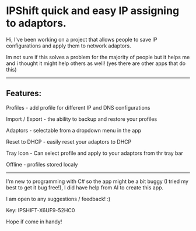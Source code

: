 # IPShift quick and easy IP assigning to adaptors.

Hi, I've been working on a project that allows people to save IP configurations and apply them to network adaptors.

Im not sure if this solves a problem for the majority of people but it helps me and i thought it might help others as well! (yes there are other apps that do this)

-----------------------------------------------------------------------------

Features:
-----------------------------------------------------------------------------
Profiles - add profile for different IP and DNS configurations

Import / Export - the ability to backup and restore your profiles

Adaptors - selectable from a dropdown menu in the app

Reset to DHCP - easily reset your adaptors to DHCP

Tray Icon - Can select profile and apply to your adaptors from thr tray bar

Offline - profiles stored localy


-----------------------------------------------------------------------------
I'm new to programming with C# so the app might be a bit buggy (I tried my best to get it bug free!), I did have help from AI to create this app.

I am open to any suggestions / feedback! :)

Key: IPSHIFT-X6UF9-52HC0

Hope if come in handy!
